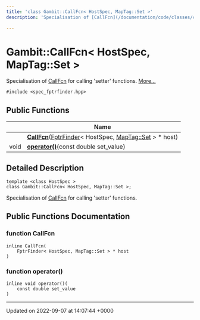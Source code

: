 ```yaml
---
title: 'class Gambit::CallFcn< HostSpec, MapTag::Set >'
description: 'Specialisation of [CallFcn](/documentation/code/classes/classgambit_1_1callfcn/) for calling setter functions. '

---
```


# Gambit::CallFcn< HostSpec, MapTag::Set >



Specialisation of [CallFcn](/documentation/code/classes/classgambit_1_1callfcn/) for calling 'setter' functions.  [More...](#detailed-description)


`#include <spec_fptrfinder.hpp>`

## Public Functions

|                | Name           |
| -------------- | -------------- |
| | **[CallFcn](/documentation/code/classes/classgambit_1_1callfcn_3_01hostspec_00_01maptag_1_1set_01_4/#function-callfcn)**([FptrFinder](/documentation/code/classes/classgambit_1_1fptrfinder/)< HostSpec, [MapTag::Set](/documentation/code/classes/structgambit_1_1maptag_1_1set/) > * host) |
| void | **[operator()](/documentation/code/classes/classgambit_1_1callfcn_3_01hostspec_00_01maptag_1_1set_01_4/#function-operator)**(const double set_value) |

## Detailed Description

```
template <class HostSpec >
class Gambit::CallFcn< HostSpec, MapTag::Set >;
```

Specialisation of [CallFcn](/documentation/code/classes/classgambit_1_1callfcn/) for calling 'setter' functions. 
## Public Functions Documentation

### function CallFcn

```
inline CallFcn(
    FptrFinder< HostSpec, MapTag::Set > * host
)
```


### function operator()

```
inline void operator()(
    const double set_value
)
```


-------------------------------

Updated on 2022-09-07 at 14:07:44 +0000

